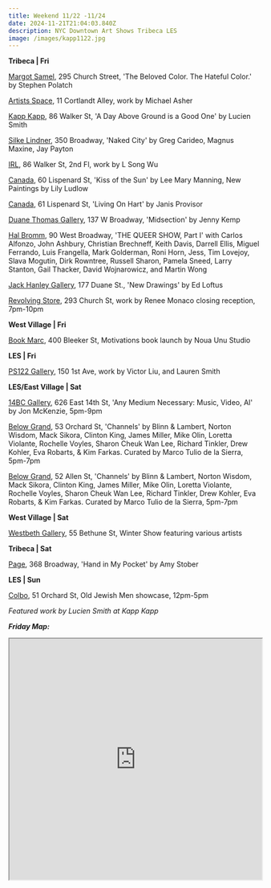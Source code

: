 ```yaml
---
title: Weekend 11/22 -11/24
date: 2024-11-21T21:04:03.840Z
description: NYC Downtown Art Shows Tribeca LES
image: /images/kapp1122.jpg
---
```

**T﻿ribeca | Fri**

[Margot Samel](https://www.margotsamel.com/exhibition/the-beloved-color-the-hateful-color/), 295 Church Street, 'The Beloved Color. The Hateful Color.' by Stephen Polatch

[Artists Space](https://artistsspace.org/exhibitions/michael-asher), 11 Cortlandt Alley, work by Michael Asher

[Kapp Kapp](https://www.kappkapp.com/exhibitions/a-day-above-ground-is-a-good-one), 86 Walker St, 'A Day Above Ground is a Good One' by Lucien Smith

[Silke Lindner](https://www.silkelindner.com/), 350 Broadway, 'Naked City' by Greg Carideo, Magnus Maxine, Jay Payton

[I﻿RL](https://www.instagram.com/irl.nyc), 86 Walker St, 2nd Fl, work by L Song Wu

[Canada](https://www.canadanewyork.com/), 60 Lispenard St, 'Kiss of the Sun' by Lee Mary Manning, New Paintings by Lily Ludlow

[C﻿anada](https://canadanewyork.com/exhibitions/solo-exhibition-provisor), 61 Lispenard St, 'Living On Hart' by Janis Provisor

[Duane Thomas Gallery](https://www.duanethomasgallery.com/), 137 W Broadway, 'Midsection' by Jenny Kemp

[Hal Bromm](https://www.halbromm.com/), 90 West Broadway, 'THE QUEER SHOW, Part I' with Carlos Alfonzo, John Ashbury, Christian Brechneff, Keith Davis, Darrell Ellis, Miguel Ferrando, Luis Frangella, Mark Golderman, Roni Horn, Jess, Tim Lovejoy, Slava Mogutin, Dirk Rowntree, Russell Sharon, Pamela Sneed, Larry Stanton, Gail Thacker, David Wojnarowicz, and Martin Wong

[Jack Hanley Gallery](https://www.jackhanley.com/), 177 Duane St., 'New Drawings' by Ed Loftus

[Revolving Store](https://www.instagram.com/revolvingstore), 293 Church St, work by Renee Monaco closing reception, 7pm-10pm

**W﻿est Village | Fri**

[Book Marc](https://www.instagram.com/thebookmarc), 400 Bleeker St, Motivations book launch by Noua Unu Studio

**L﻿ES | Fri**

[](https://www.instagram.com/beverlysnyc)[PS122 Gallery](https://ps122gallery.org/), 150 1st Ave, work by Victor Liu, and Lauren Smith

**L﻿ES/E﻿ast Village | Sat**

[14BC Gallery](https://www.instagram.com/14bcgallery), 626 East 14th St, 'Any Medium Necessary: Music, Video, AI' by Jon McKenzie, 5pm-9pm

[Below Grand](https://www.belowgrandnyc.com/), 53 Orchard St, 'Channels' by Blinn & Lambert, Norton Wisdom, Mack Sikora, Clinton King, James Miller, Mike Olin, Loretta Violante, Rochelle Voyles, Sharon Cheuk Wan Lee, Richard Tinkler, Drew Kohler, Eva Robarts, & Kim Farkas. Curated by Marco Tulio de la Sierra, 5pm-7pm

[Below Grand](https://www.belowgrandnyc.com/), 52 Allen St, 'Channels' by Blinn & Lambert, Norton Wisdom, Mack Sikora, Clinton King, James Miller, Mike Olin, Loretta Violante, Rochelle Voyles, Sharon Cheuk Wan Lee, Richard Tinkler, Drew Kohler, Eva Robarts, & Kim Farkas. Curated by Marco Tulio de la Sierra, 5pm-7pm

**W﻿est Village | Sat**

[Westbeth Gallery](https://westbeth.org/event/westbeth-visual-artists-winter-show-2024/), 55 Bethune St, Winter Show featuring various artists

**T﻿ribeca | Sat**

[P﻿age](https://www.page-nyc.com/), 368 Broadway, 'Hand in My Pocket' by Amy Stober

**L﻿ES | Sun**

[Colbo](https://www.instagram.com/colbo.nyc), 51 Orchard St, Old Jewish Men showcase, 12pm-5pm

*F﻿eatured work by Lucien Smith at Kapp Kapp*

***F﻿riday Map:***

<iframe src="https://www.google.com/maps/d/u/1/embed?mid=1jCEbAJpl8Dkh1cRlvfILQf2k0d42w0M&ehbc=2E312F" width="100%" height="480"></iframe>